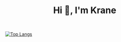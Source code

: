 <h1 align="center">Hi 👋, I'm Krane</h1>
<br>

[![Top Langs](https://github-readme-stats.vercel.app/api/top-langs/?username=freesme&layout=compact)](https://github.com/anuraghazra/github-readme-stats)
